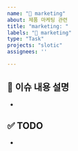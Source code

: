 ```yaml
---
name: "💌 marketing"
about: 제품 마케팅 관련
title: "marketing: "
labels: "💌 marketing"
type: "Task"
projects: "slotic"
assignees: ''

---
```


## 📌 이슈 내용 설명
-

## ✅ TODO
-
